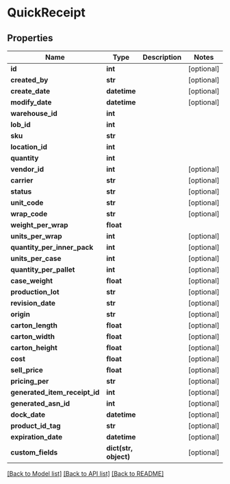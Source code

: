 # QuickReceipt

## Properties
Name | Type | Description | Notes
------------ | ------------- | ------------- | -------------
**id** | **int** |  | [optional] 
**created_by** | **str** |  | [optional] 
**create_date** | **datetime** |  | [optional] 
**modify_date** | **datetime** |  | [optional] 
**warehouse_id** | **int** |  | 
**lob_id** | **int** |  | 
**sku** | **str** |  | 
**location_id** | **int** |  | 
**quantity** | **int** |  | 
**vendor_id** | **int** |  | [optional] 
**carrier** | **str** |  | [optional] 
**status** | **str** |  | [optional] 
**unit_code** | **str** |  | [optional] 
**wrap_code** | **str** |  | [optional] 
**weight_per_wrap** | **float** |  | 
**units_per_wrap** | **int** |  | [optional] 
**quantity_per_inner_pack** | **int** |  | [optional] 
**units_per_case** | **int** |  | [optional] 
**quantity_per_pallet** | **int** |  | [optional] 
**case_weight** | **float** |  | [optional] 
**production_lot** | **str** |  | [optional] 
**revision_date** | **str** |  | [optional] 
**origin** | **str** |  | [optional] 
**carton_length** | **float** |  | [optional] 
**carton_width** | **float** |  | [optional] 
**carton_height** | **float** |  | [optional] 
**cost** | **float** |  | [optional] 
**sell_price** | **float** |  | [optional] 
**pricing_per** | **str** |  | [optional] 
**generated_item_receipt_id** | **int** |  | [optional] 
**generated_asn_id** | **int** |  | [optional] 
**dock_date** | **datetime** |  | [optional] 
**product_id_tag** | **str** |  | [optional] 
**expiration_date** | **datetime** |  | [optional] 
**custom_fields** | **dict(str, object)** |  | [optional] 

[[Back to Model list]](../README.md#documentation-for-models) [[Back to API list]](../README.md#documentation-for-api-endpoints) [[Back to README]](../README.md)


